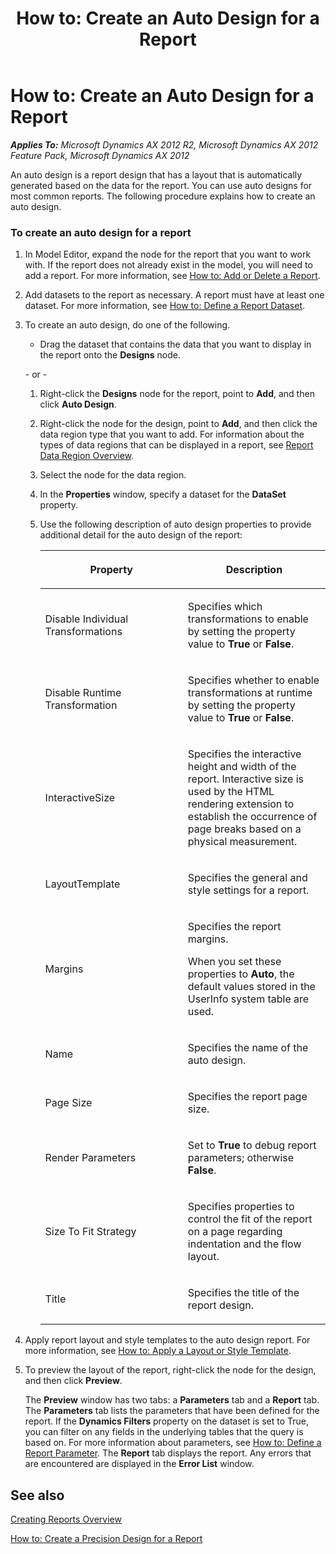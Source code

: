﻿---
title: 'How to: Create an Auto Design for a Report'
TOCTitle: 'How to: Create an Auto Design for a Report'
ms:assetid: f72b49db-e2ec-47e0-b5d5-27e307c1fecc
ms:mtpsurl: https://technet.microsoft.com/en-us/library/Cc624233(v=AX.60)
ms:contentKeyID: 28119620
ms.date: 11/07/2012
mtps_version: v=AX.60
f1_keywords:
- Microsoft.Dynamics.Framework.Design.Model.Reports.AutoDesignDefinition
---

# How to: Create an Auto Design for a Report 


_**Applies To:** Microsoft Dynamics AX 2012 R2, Microsoft Dynamics AX 2012 Feature Pack, Microsoft Dynamics AX 2012_

An auto design is a report design that has a layout that is automatically generated based on the data for the report. You can use auto designs for most common reports. The following procedure explains how to create an auto design.

### To create an auto design for a report

1.  In Model Editor, expand the node for the report that you want to work with. If the report does not already exist in the model, you will need to add a report. For more information, see [How to: Add or Delete a Report](how-to-add-or-delete-a-report.md).

2.  Add datasets to the report as necessary. A report must have at least one dataset. For more information, see [How to: Define a Report Dataset](how-to-define-a-report-dataset.md).

3.  To create an auto design, do one of the following.
    
      - Drag the dataset that contains the data that you want to display in the report onto the **Designs** node.
    
    \- or -
    
    1.  Right-click the **Designs** node for the report, point to **Add**, and then click **Auto Design**.
    
    2.  Right-click the node for the design, point to **Add**, and then click the data region type that you want to add. For information about the types of data regions that can be displayed in a report, see [Report Data Region Overview](report-data-region-overview.md).
    
    3.  Select the node for the data region.
    
    4.  In the **Properties** window, specify a dataset for the **DataSet** property.
    
    5.  Use the following description of auto design properties to provide additional detail for the auto design of the report:
        
        <table>
        <colgroup>
        <col style="width: 50%" />
        <col style="width: 50%" />
        </colgroup>
        <thead>
        <tr class="header">
        <th><p>Property</p></th>
        <th><p>Description</p></th>
        </tr>
        </thead>
        <tbody>
        <tr class="odd">
        <td><p>Disable Individual Transformations</p></td>
        <td><p>Specifies which transformations to enable by setting the property value to <strong>True</strong> or <strong>False</strong>.</p></td>
        </tr>
        <tr class="even">
        <td><p>Disable Runtime Transformation</p></td>
        <td><p>Specifies whether to enable transformations at runtime by setting the property value to <strong>True</strong> or <strong>False</strong>.</p></td>
        </tr>
        <tr class="odd">
        <td><p>InteractiveSize</p></td>
        <td><p>Specifies the interactive height and width of the report. Interactive size is used by the HTML rendering extension to establish the occurrence of page breaks based on a physical measurement.</p></td>
        </tr>
        <tr class="even">
        <td><p>LayoutTemplate</p></td>
        <td><p>Specifies the general and style settings for a report.</p></td>
        </tr>
        <tr class="odd">
        <td><p>Margins</p></td>
        <td><p>Specifies the report margins.</p>
        <p>When you set these properties to <strong>Auto</strong>, the default values stored in the UserInfo system table are used.</p></td>
        </tr>
        <tr class="even">
        <td><p>Name</p></td>
        <td><p>Specifies the name of the auto design.</p></td>
        </tr>
        <tr class="odd">
        <td><p>Page Size</p></td>
        <td><p>Specifies the report page size.</p></td>
        </tr>
        <tr class="even">
        <td><p>Render Parameters</p></td>
        <td><p>Set to <strong>True</strong> to debug report parameters; otherwise <strong>False</strong>.</p></td>
        </tr>
        <tr class="odd">
        <td><p>Size To Fit Strategy</p></td>
        <td><p>Specifies properties to control the fit of the report on a page regarding indentation and the flow layout.</p></td>
        </tr>
        <tr class="even">
        <td><p>Title</p></td>
        <td><p>Specifies the title of the report design.</p></td>
        </tr>
        </tbody>
        </table>


4.  Apply report layout and style templates to the auto design report. For more information, see [How to: Apply a Layout or Style Template](how-to-apply-a-layout-or-style-template.md).

5.  To preview the layout of the report, right-click the node for the design, and then click **Preview**.
    
    The **Preview** window has two tabs: a **Parameters** tab and a **Report** tab. The **Parameters** tab lists the parameters that have been defined for the report. If the **Dynamics Filters** property on the dataset is set to True, you can filter on any fields in the underlying tables that the query is based on. For more information about parameters, see [How to: Define a Report Parameter](how-to-define-a-report-parameter.md). The **Report** tab displays the report. Any errors that are encountered are displayed in the **Error List** window.

## See also

[Creating Reports Overview](creating-reports-overview.md)

[How to: Create a Precision Design for a Report](how-to-create-a-precision-design-for-a-report.md)

